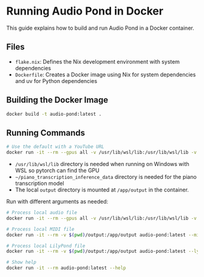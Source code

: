 # Running Audio Pond in Docker

This guide explains how to build and run Audio Pond in a Docker container.

## Files

- `flake.nix`: Defines the Nix development environment with system dependencies
- `Dockerfile`: Creates a Docker image using Nix for system dependencies and uv for Python dependencies

## Building the Docker Image

```bash
docker build -t audio-pond:latest .
```

## Running Commands

```bash
# Use the default with a YouTube URL
docker run -it --rm --gpus all -v /usr/lib/wsl/lib:/usr/lib/wsl/lib -v ~/piano_transcription_inference_data:/root/piano_transcription_inference_data -v $(pwd)/output:/app/output audio-pond:latest https://www.youtube.com/watch?v=your-video-id
```

- `/usr/lib/wsl/lib` directory is needed when running on Windows with WSL so pytorch can find the GPU
- `~/piano_transcription_inference_data` directory is needed for the piano transcription model
- The local `output` directory is mounted at `/app/output` in the container.

Run with different arguments as needed:

```bash
# Process local audio file
docker run -it --rm --gpus all -v /usr/lib/wsl/lib:/usr/lib/wsl/lib -v ~/piano_transcription_inference_data:/root/piano_transcription_inference_data -v $(pwd)/output:/app/output audio-pond:latest --audio-file output/1_raw_audio.wav

# Process local MIDI file
docker run -it --rm -v $(pwd)/output:/app/output audio-pond:latest --midi-file output/2_transcription_split.midi --no-trim --no-split --key 1=g,28=c

# Process local LilyPond file
docker run -it --rm -v $(pwd)/output:/app/output audio-pond:latest --ly-file output/3_lilypond.ly

# Show help
docker run -it --rm audio-pond:latest --help
```
